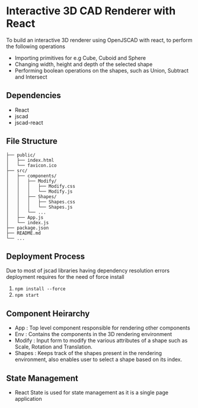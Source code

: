 # Interactive 3D CAD Renderer with React

To build an interactive 3D renderer using OpenJSCAD with react, to perform the following operations

* Importing primitives for e.g Cube, Cuboid and Sphere
* Changing width, height and depth of the selected shape
* Performing boolean operations on the shapes, such as Union, Subtract and Intersect

## Dependencies
* React
* jscad
* jscad-react

## File Structure
``` my-react-app/
├── public/
│   ├── index.html
│   └── favicon.ico
├── src/
│   ├── components/
│   │   ├── Modify/
│   │   │   ├── Modify.css
│   │   │   └── Modify.js
│   │   ├── Shapes/
│   │   │   ├── Shapes.css
│   │   │   └── Shapes.js
│   │   └── ...
│   ├── App.js
│   └── index.js
├── package.json
├── README.md
└── ...
```
## Deployment Process

Due to most of jscad libraries having dependency resolution errors deployment requires for the need of force install

1.  ```npm install --force```
2.  ```npm start```

## Component Heirarchy

* App : Top level component responsible for rendering other components
* Env : Contains the components in the 3D rendering environment
* Modify : Input form to modify the various attributes of a shape such as Scale, Rotation and Translation.
* Shapes : Keeps track of the shapes present in the rendering environment, also enables user to select a shape based on its index.

## State Management

* React State is used for state management as it is a single page application




